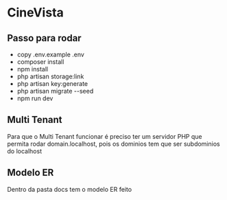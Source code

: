 # CineVista

## Passo para rodar

-   copy .env.example .env
-   composer install
-   npm install
-   php artisan storage:link
-   php artisan key:generate
-   php artisan migrate --seed
-   npm run dev

## Multi Tenant

Para que o Multi Tenant funcionar é preciso ter um servidor PHP que permita rodar domain.localhost, pois os dominios tem que ser subdominios do localhost

## Modelo ER

Dentro da pasta docs tem o modelo ER feito
